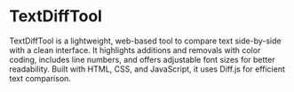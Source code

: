 # TextDiffTool
TextDiffTool is a lightweight, web-based tool to compare text side-by-side with a clean interface. It highlights additions and removals with color coding, includes line numbers, and offers adjustable font sizes for better readability. Built with HTML, CSS, and JavaScript, it uses Diff.js for efficient text comparison.
